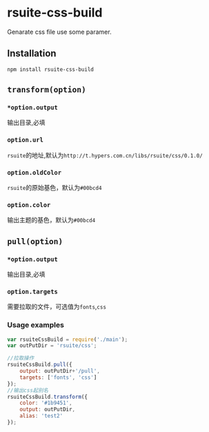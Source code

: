# rsuite-css-build
Genarate css file use some paramer.

## Installation
```
npm install rsuite-css-build
```

## `transform(option)`
### `*option.output`
输出目录,必填
### `option.url`
`rsuite`的地址,默认为`http://t.hypers.com.cn/libs/rsuite/css/0.1.0/`
### `option.oldColor`
`rsuite`的原始基色，默认为`#00bcd4`
### `option.color`
输出主题的基色，默认为`#00bcd4`

## `pull(option)`
### `*option.output`
输出目录,必填
### `option.targets`
需要拉取的文件，可选值为`fonts`,`css`

### Usage examples

```javascript
var rsuiteCssBuild = require('./main');
var outPutDir = 'rsuite/css';

//拉取操作
rsuiteCssBuild.pull({
    output: outPutDir+'/pull',
    targets: ['fonts', 'css']
});
//输出css起别名
rsuiteCssBuild.transform({
    color: '#1b9451',
    output: outPutDir,
    alias: 'test2'
});
```

